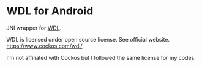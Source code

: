 # WDL for Android

JNI wrapper for [WDL](https://www.cockos.com/wdl/).

WDL is licensed under open source license. See official website.
https://www.cockos.com/wdl/

I'm not affiliated with Cockos but I followed the same license for my codes.